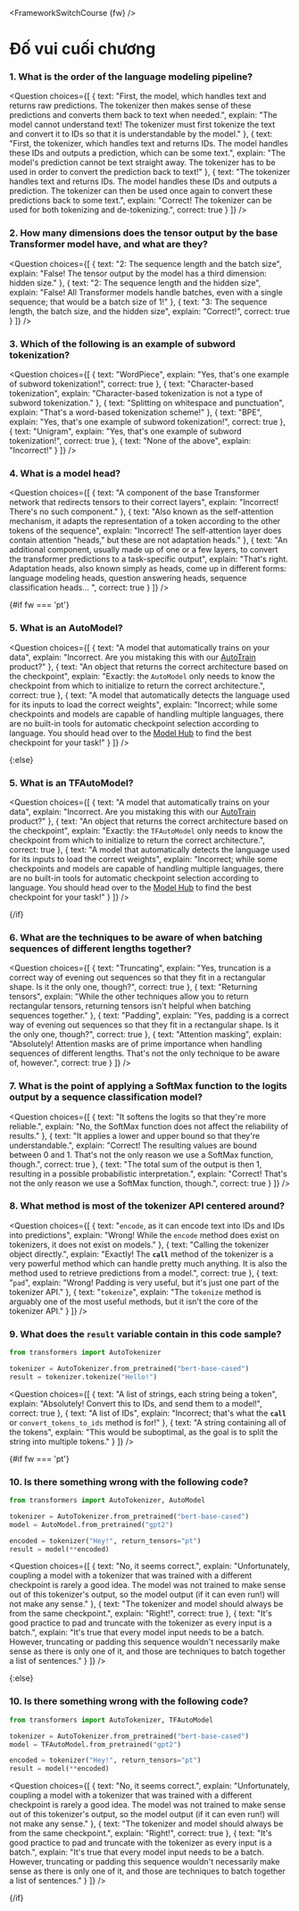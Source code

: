 <FrameworkSwitchCourse {fw} />

<!-- DISABLE-FRONTMATTER-SECTIONS -->

# Đố vui cuối chương

### 1. What is the order of the language modeling pipeline?

<Question
	choices={[
		{
			text: "First, the model, which handles text and returns raw predictions. The tokenizer then makes sense of these predictions and converts them back to text when needed.",
			explain: "The model cannot understand text! The tokenizer must first tokenize the text and convert it to IDs so that it is understandable by the model."
		},
		{
			text: "First, the tokenizer, which handles text and returns IDs. The model handles these IDs and outputs a prediction, which can be some text.",
			explain: "The model's prediction cannot be text straight away. The tokenizer has to be used in order to convert the prediction back to text!"
		},
		{
			text: "The tokenizer handles text and returns IDs. The model handles these IDs and outputs a prediction. The tokenizer can then be used once again to convert these predictions back to some text.",
			explain: "Correct! The tokenizer can be used for both tokenizing and de-tokenizing.",
            correct: true
		}
	]}
/>

### 2. How many dimensions does the tensor output by the base Transformer model have, and what are they?

<Question
	choices={[
		{
			text: "2: The sequence length and the batch size",
			explain: "False! The tensor output by the model has a third dimension: hidden size."
		},
		{
			text: "2: The sequence length and the hidden size",
			explain: "False! All Transformer models handle batches, even with a single sequence; that would be a batch size of 1!"
		},
		{
			text: "3: The sequence length, the batch size, and the hidden size",
			explain: "Correct!",
            correct: true
		}
	]}
/>

### 3. Which of the following is an example of subword tokenization?

<Question
	choices={[
		{
			text: "WordPiece",
			explain: "Yes, that's one example of subword tokenization!",
            correct: true
		},
		{
			text: "Character-based tokenization",
			explain: "Character-based tokenization is not a type of subword tokenization."
		},
		{
			text: "Splitting on whitespace and punctuation",
			explain: "That's a word-based tokenization scheme!"
		},
		{
			text: "BPE",
			explain: "Yes, that's one example of subword tokenization!",
            correct: true
        },
		{
			text: "Unigram",
			explain: "Yes, that's one example of subword tokenization!",
            correct: true
        },
		{
			text: "None of the above",
			explain: "Incorrect!"
        }
	]}
/>

### 4. What is a model head?

<Question
	choices={[
		{
			text: "A component of the base Transformer network that redirects tensors to their correct layers",
			explain: "Incorrect! There's no such component."
		},
		{
			text: "Also known as the self-attention mechanism, it adapts the representation of a token according to the other tokens of the sequence",
			explain: "Incorrect! The self-attention layer does contain attention \"heads,\" but these are not adaptation heads."
		},
		{
			text: "An additional component, usually made up of one or a few layers, to convert the transformer predictions to a task-specific output",
			explain: "That's right. Adaptation heads, also known simply as heads, come up in different forms: language modeling heads, question answering heads, sequence classification heads... ",
			correct: true
		} 
	]}
/>

{#if fw === 'pt'}
### 5. What is an AutoModel?

<Question
	choices={[
		{
			text: "A model that automatically trains on your data",
			explain: "Incorrect. Are you mistaking this with our <a href='https://huggingface.co/autotrain'>AutoTrain</a> product?"
		},
		{
			text: "An object that returns the correct architecture based on the checkpoint",
			explain: "Exactly: the <code>AutoModel</code> only needs to know the checkpoint from which to initialize to return the correct architecture.",
			correct: true
		},
		{
			text: "A model that automatically detects the language used for its inputs to load the correct weights",
			explain: "Incorrect; while some checkpoints and models are capable of handling multiple languages, there are no built-in tools for automatic checkpoint selection according to language. You should head over to the <a href='https://huggingface.co/models'>Model Hub</a> to find the best checkpoint for your task!"
		} 
	]}
/>

{:else}
### 5. What is an TFAutoModel?

<Question
	choices={[
		{
			text: "A model that automatically trains on your data",
			explain: "Incorrect. Are you mistaking this with our <a href='https://huggingface.co/autotrain'>AutoTrain</a> product?"
		},
		{
			text: "An object that returns the correct architecture based on the checkpoint",
			explain: "Exactly: the <code>TFAutoModel</code> only needs to know the checkpoint from which to initialize to return the correct architecture.",
			correct: true
		},
		{
			text: "A model that automatically detects the language used for its inputs to load the correct weights",
			explain: "Incorrect; while some checkpoints and models are capable of handling multiple languages, there are no built-in tools for automatic checkpoint selection according to language. You should head over to the <a href='https://huggingface.co/models'>Model Hub</a> to find the best checkpoint for your task!"
		} 
	]}
/>

{/if}

### 6. What are the techniques to be aware of when batching sequences of different lengths together?

<Question
	choices={[
		{
			text: "Truncating",
			explain: "Yes, truncation is a correct way of evening out sequences so that they fit in a rectangular shape. Is it the only one, though?",
			correct: true
		},
		{
			text: "Returning tensors",
			explain: "While the other techniques allow you to return rectangular tensors, returning tensors isn't helpful when batching sequences together."
		},
		{
			text: "Padding",
			explain: "Yes, padding is a correct way of evening out sequences so that they fit in a rectangular shape. Is it the only one, though?",
			correct: true
		}, 
		{
			text: "Attention masking",
			explain: "Absolutely! Attention masks are of prime importance when handling sequences of different lengths. That's not the only technique to be aware of, however.",
			correct: true
		} 
	]}
/>

### 7. What is the point of applying a SoftMax function to the logits output by a sequence classification model?

<Question
	choices={[
		{
			text: "It softens the logits so that they're more reliable.",
			explain: "No, the SoftMax function does not affect the reliability of results."
		},
		{
			text: "It applies a lower and upper bound so that they're understandable.",
			explain: "Correct! The resulting values are bound between 0 and 1. That's not the only reason we use a SoftMax function, though.",
            correct: true
		},
		{
			text: "The total sum of the output is then 1, resulting in a possible probabilistic interpretation.",
			explain: "Correct! That's not the only reason we use a SoftMax function, though.",
            correct: true
		}
	]}
/>

### 8. What method is most of the tokenizer API centered around?

<Question
	choices={[
		{
			text: "<code>encode</code>, as it can encode text into IDs and IDs into predictions",
			explain: "Wrong! While the <code>encode</code> method does exist on tokenizers, it does not exist on models."
		},
		{
			text: "Calling the tokenizer object directly.",
			explain: "Exactly! The <code>__call__</code> method of the tokenizer is a very powerful method which can handle pretty much anything. It is also the method used to retrieve predictions from a model.",
			correct: true
		},
		{
			text: "<code>pad</code>",
			explain: "Wrong! Padding is very useful, but it's just one part of the tokenizer API."
		},
		{
			text: "<code>tokenize</code>",
			explain: "The <code>tokenize</code> method is arguably one of the most useful methods, but it isn't the core of the tokenizer API."
		}
	]}
/>

### 9. What does the `result` variable contain in this code sample?

```py
from transformers import AutoTokenizer

tokenizer = AutoTokenizer.from_pretrained("bert-base-cased")
result = tokenizer.tokenize("Hello!")
```

<Question
	choices={[
		{
			text: "A list of strings, each string being a token",
			explain: "Absolutely! Convert this to IDs, and send them to a model!",
            correct: true
		},
		{
			text: "A list of IDs",
			explain: "Incorrect; that's what the <code>__call__</code> or <code>convert_tokens_to_ids</code> method is for!"
		},
		{
			text: "A string containing all of the tokens",
			explain: "This would be suboptimal, as the goal is to split the string into multiple tokens."
		}
	]}
/>

{#if fw === 'pt'}
### 10. Is there something wrong with the following code?

```py
from transformers import AutoTokenizer, AutoModel

tokenizer = AutoTokenizer.from_pretrained("bert-base-cased")
model = AutoModel.from_pretrained("gpt2")

encoded = tokenizer("Hey!", return_tensors="pt")
result = model(**encoded)
```

<Question
	choices={[
		{
			text: "No, it seems correct.",
			explain: "Unfortunately, coupling a model with a tokenizer that was trained with a different checkpoint is rarely a good idea. The model was not trained to make sense out of this tokenizer's output, so the model output (if it can even run!) will not make any sense."
		},
		{
			text: "The tokenizer and model should always be from the same checkpoint.",
			explain: "Right!",
            correct: true
		},
		{
			text: "It's good practice to pad and truncate with the tokenizer as every input is a batch.",
			explain: "It's true that every model input needs to be a batch. However, truncating or padding this sequence wouldn't necessarily make sense as there is only one of it, and those are techniques to batch together a list of sentences."
		}
	]}
/>

{:else}
### 10. Is there something wrong with the following code?

```py
from transformers import AutoTokenizer, TFAutoModel

tokenizer = AutoTokenizer.from_pretrained("bert-base-cased")
model = TFAutoModel.from_pretrained("gpt2")

encoded = tokenizer("Hey!", return_tensors="pt")
result = model(**encoded)
```

<Question
	choices={[
		{
			text: "No, it seems correct.",
			explain: "Unfortunately, coupling a model with a tokenizer that was trained with a different checkpoint is rarely a good idea. The model was not trained to make sense out of this tokenizer's output, so the model output (if it can even run!) will not make any sense."
		},
		{
			text: "The tokenizer and model should always be from the same checkpoint.",
			explain: "Right!",
            correct: true
		},
		{
			text: "It's good practice to pad and truncate with the tokenizer as every input is a batch.",
			explain: "It's true that every model input needs to be a batch. However, truncating or padding this sequence wouldn't necessarily make sense as there is only one of it, and those are techniques to batch together a list of sentences."
		}
	]}
/>

{/if}
